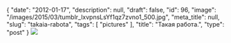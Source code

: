 {
    "date": "2012-01-17",
    "description": null,
    "draft": false,
    "id": 96,
    "image": "/images/2015/03/tumblr_lxvpnsLsYf1qz7zvno1_500.jpg",
    "meta_title": null,
    "slug": "takaia-rabota",
    "tags": [
        "pictures"
    ],
    "title": "Такая работа.",
    "type": "post"
}
![](/images/2015/03/tumblr_lxvpnsLsYf1qz7zvno1_500.jpg)
